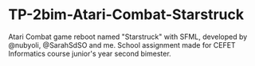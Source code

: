 # TP-2bim-Atari-Combat-Starstruck
Atari Combat game reboot named "Starstruck" with SFML, developed by @nubyoli, @SarahSdSO and me. School assignment made for CEFET Informatics course junior's year second bimester.
